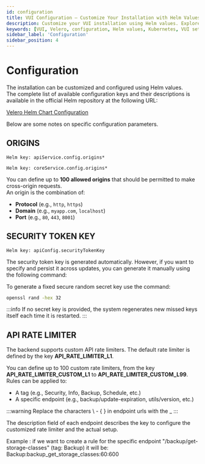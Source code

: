 ```yaml
---
id: configuration
title: VUI Configuration – Customize Your Installation with Helm Values
description: Customize your VUI installation using Helm values. Explore key configuration options and learn how to tailor the deployment to your environment using the Velero Helm chart.
keywords: [VUI, Velero, configuration, Helm values, Kubernetes, VUI setup, Velero Helm chart, custom installation]
sidebar_label: 'Configuration'
sidebar_position: 4
---
```


# Configuration

The installation can be customized and configured using Helm values.  
The complete list of available configuration keys and their descriptions is available in the official Helm repository at the following URL:  

[Velero Helm Chart Configuration](https://github.com/seriohub/velero-helm/blob/main/chart/README.md)

Below are some notes on specific configuration parameters.

## ORIGINS

```code
Helm key: apiService.config.origins*
```

```code
Helm key: coreService.config.origins*
```

You can define up to **100 allowed origins** that should be permitted to make cross-origin requests.  
An origin is the combination of:

- **Protocol** (e.g., `http`, `https`)
- **Domain** (e.g., `myapp.com`, `localhost`)
- **Port** (e.g., `80`, `443`, `8001`)

## SECURITY TOKEN KEY

```code
Helm key: apiConfig.securityTokenKey
```

The security token key is generated automatically. However, if you want to specify and persist it across updates, you can generate it manually using the following command:

To generate a fixed secure random secret key use the command:

```bash
openssl rand -hex 32
```

:::info
If no secret key is provided, the system regenerates new missed keys itself each time it is restarted.
:::

## API RATE LIMITER

The backend supports custom API rate limiters. The default rate limiter is defined by the key **API_RATE_LIMITER_L1**.

You can define up to 100 custom rate limiters, from the key **API_RATE_LIMITER_CUSTOM_L1** to **API_RATE_LIMITER_CUSTOM_L99**.
Rules can be applied to:

- A tag (e.g., Security, Info, Backup, Schedule, etc.)
- A specific endpoint (e.g., backup/update-expiration, utils/version, etc.)

:::warning
Replace the characters \ - { } in endpoint urls with the _
:::

The description field of each endpoint describes the key to configure the customized rate limiter and the actual setup.

Example : if we want to create a rule for the specific endpoint "/backup/get-storage-classes" (tag: Backup) it will be:
Backup:backup_get_storage_classes:60:600
